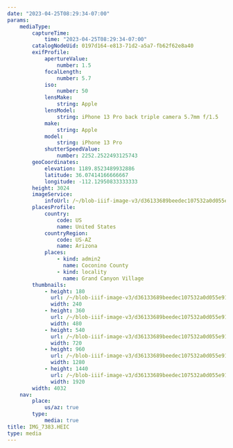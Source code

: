 ```yaml
---
date: "2023-04-25T08:29:34-07:00"
params:
    mediaType:
        captureTime:
            time: "2023-04-25T08:29:34-07:00"
        catalogNodeUid: 0197d164-e813-71d2-a5a7-fb62f62e8a40
        exifProfile:
            apertureValue:
                number: 1.5
            focalLength:
                number: 5.7
            iso:
                number: 50
            lensMake:
                string: Apple
            lensModel:
                string: iPhone 13 Pro back triple camera 5.7mm f/1.5
            make:
                string: Apple
            model:
                string: iPhone 13 Pro
            shutterSpeedValue:
                number: 2252.2522493125743
        geoCoordinates:
            elevation: 1189.8523489932886
            latitude: 36.07414166666667
            longitude: -112.12950833333333
        height: 3024
        imageService:
            infoUrl: /~/blob-iiif-image-v3/d36133689beedec107532a0d055e9180bfff208e009a327bc2b2e5fa65ccea7d/info.json
        placesProfile:
            country:
                code: US
                name: United States
            countryRegion:
                code: US-AZ
                name: Arizona
            places:
                - kind: admin2
                  name: Coconino County
                - kind: locality
                  name: Grand Canyon Village
        thumbnails:
            - height: 180
              url: /~/blob-iiif-image-v3/d36133689beedec107532a0d055e9180bfff208e009a327bc2b2e5fa65ccea7d/full/240%2C180/0/default.jpg
              width: 240
            - height: 360
              url: /~/blob-iiif-image-v3/d36133689beedec107532a0d055e9180bfff208e009a327bc2b2e5fa65ccea7d/full/480%2C360/0/default.jpg
              width: 480
            - height: 540
              url: /~/blob-iiif-image-v3/d36133689beedec107532a0d055e9180bfff208e009a327bc2b2e5fa65ccea7d/full/720%2C540/0/default.jpg
              width: 720
            - height: 960
              url: /~/blob-iiif-image-v3/d36133689beedec107532a0d055e9180bfff208e009a327bc2b2e5fa65ccea7d/full/1280%2C960/0/default.jpg
              width: 1280
            - height: 1440
              url: /~/blob-iiif-image-v3/d36133689beedec107532a0d055e9180bfff208e009a327bc2b2e5fa65ccea7d/full/1920%2C1440/0/default.jpg
              width: 1920
        width: 4032
    nav:
        place:
            us/az: true
        type:
            media: true
title: IMG_7383.HEIC
type: media
---
```

